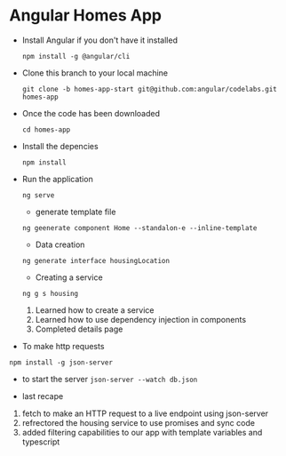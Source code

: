 # Angular Homes App
- Install Angular if you don't have it installed

  `npm install -g @angular/cli`

- Clone this branch to your local machine

  `git clone -b homes-app-start git@github.com:angular/codelabs.git homes-app`

- Once the code has been downloaded

  `cd homes-app`

- Install the depencies

  `npm install` 

- Run the application 

  `ng serve`


  - generate template file 

  `ng geenerate component Home --standalon-e --inline-template`

  - Data creation 

  `ng generate interface housingLocation`

  - Creating a service 

  `ng g s housing`

  1. Learned how to create a service
  2. Learned how to use dependency injection in components
  3. Completed details page
  
- To make http requests 

`npm install -g json-server`

- to start the server 
`json-server --watch db.json`

- last recape 

1. fetch to make an HTTP request to a live endpoint using json-server
2. refrectored the housing service to use promises and sync code
3. added filtering capabilities to our app with template variables and typescript 